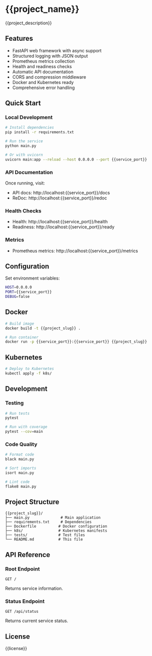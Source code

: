 # {{project_name}}

{{project_description}}

## Features

- FastAPI web framework with async support
- Structured logging with JSON output
- Prometheus metrics collection
- Health and readiness checks
- Automatic API documentation
- CORS and compression middleware
- Docker and Kubernetes ready
- Comprehensive error handling

## Quick Start

### Local Development

```bash
# Install dependencies
pip install -r requirements.txt

# Run the service
python main.py

# Or with uvicorn
uvicorn main:app --reload --host 0.0.0.0 --port {{service_port}}
```

### API Documentation

Once running, visit:
- API docs: http://localhost:{{service_port}}/docs
- ReDoc: http://localhost:{{service_port}}/redoc

### Health Checks

- Health: http://localhost:{{service_port}}/health
- Readiness: http://localhost:{{service_port}}/ready

### Metrics

- Prometheus metrics: http://localhost:{{service_port}}/metrics

## Configuration

Set environment variables:

```bash
HOST=0.0.0.0
PORT={{service_port}}
DEBUG=false
```

## Docker

```bash
# Build image
docker build -t {{project_slug}} .

# Run container
docker run -p {{service_port}}:{{service_port}} {{project_slug}}
```

## Kubernetes

```bash
# Deploy to Kubernetes
kubectl apply -f k8s/
```

## Development

### Testing

```bash
# Run tests
pytest

# Run with coverage
pytest --cov=main
```

### Code Quality

```bash
# Format code
black main.py

# Sort imports
isort main.py

# Lint code
flake8 main.py
```

## Project Structure

```
{{project_slug}}/
├── main.py              # Main application
├── requirements.txt     # Dependencies
├── Dockerfile          # Docker configuration
├── k8s/                # Kubernetes manifests
├── tests/              # Test files
└── README.md           # This file
```

## API Reference

### Root Endpoint

```http
GET /
```

Returns service information.

### Status Endpoint

```http
GET /api/status
```

Returns current service status.

## License

{{license}}
